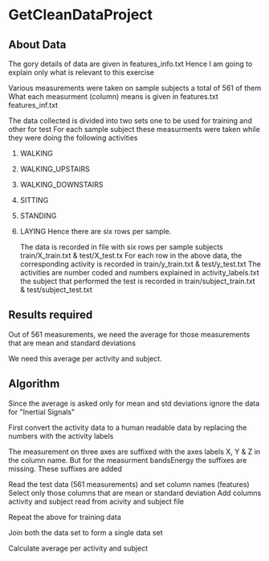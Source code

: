 # GetCleanDataProject

## About Data

   The gory details of data are given in features_info.txt 
   Hence I am going to explain only what is relevant to this exercise

   Various measurements were taken on sample subjects a total of 561 of them
   What each measurment (column) means is given in
        features.txt features_inf.txt

   The data collected is divided into two sets one to be used for training and other for test
   For each sample subject these measurments were taken while they were
       doing the following activities
1. WALKING
2. WALKING_UPSTAIRS
3. WALKING_DOWNSTAIRS
4. SITTING
5. STANDING
6. LAYING
   Hence there are six rows per sample.

   The data is recorded in file with six rows per sample subjects
        train/X_train.txt & test/X_test.tx
   For each row in the above data, 
      the corresponding activity is recorded in
        train/y_train.txt & test/y_test.txt
	The activities are number coded and numbers explained in 
	   activity_labels.txt
      the subject that performed the test is recorded in
        train/subject_train.txt & test/subject_test.txt

## Results required

   Out of 561 measurements, we need the average for those measurements
   that are mean and standard deviations

   We need this average per activity and subject. 
        
## Algorithm

   Since the average is asked only for mean and std deviations 
       ignore the data for "Inertial Signals"

   First convert the activity data to a human readable data by 
       replacing the numbers with the activity labels

   The measurement on three axes are suffixed with the axes labels X, Y & Z
       in the column name. But for the measurment bandsEnergy the suffixes
       are missing. These suffixes are added

   Read the test data (561 measurements) and set column names (features)
       Select only those columns that are mean or standard deviation
       Add columns activity and subject read from acivity and subject file

   Repeat the above for training data

   Join both the data set to form a single data set

   Calculate average per activity and subject



